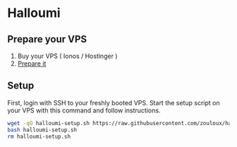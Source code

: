 # Halloumi

## Prepare your VPS

1. Buy your VPS ( Ionos / Hostinger )
2. [Prepare it](./vps-prepare)

## Setup

First, login with SSH to your freshly booted VPS.
Start the setup script on your VPS with this command and follow instructions.

```bash
wget -qO halloumi-setup.sh https://raw.githubusercontent.com/zouloux/halloumi/main/setup.sh
bash halloumi-setup.sh
rm halloumi-setup.sh
```